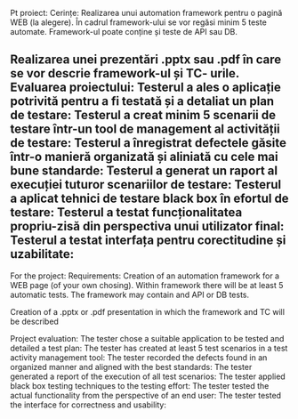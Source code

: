 Pt proiect: Cerințe:
Realizarea unui automation framework pentru o pagină WEB (la alegere). În cadrul
framework-ului se vor regăsi minim 5 teste automate. Framework-ul poate conține
și teste de API sau DB.

Realizarea unei prezentări .pptx sau .pdf în care se vor descrie framework-ul și TC-
urile.
Evaluarea proiectului:
Testerul a ales o aplicație potrivită pentru a fi testată și a detaliat un plan de testare:
Testerul a creat minim 5 scenarii de testare într-un tool de management al activității de testare:
Testerul a înregistrat defectele găsite într-o manieră organizată și aliniată cu cele mai bune
standarde:
Testerul a generat un raport al execuției tuturor scenariilor de testare:
Testerul a aplicat tehnici de testare black box în efortul de testare:
Testerul a testat funcționalitatea propriu-zisă din perspectiva unui utilizator final:
Testerul a testat interfața pentru corectitudine și uzabilitate:
-----------------
For the project: Requirements:
Creation of an automation framework for a WEB page (of your own chosing). Within
framework there will be at least 5 automatic tests. The framework may contain
and API or DB tests.

Creation of a .pptx or .pdf presentation in which the framework and TC will be described

Project evaluation:
The tester chose a suitable application to be tested and detailed a test plan:
The tester has created at least 5 test scenarios in a test activity management tool:
The tester recorded the defects found in an organized manner and aligned with the best
standards:
The tester generated a report of the execution of all test scenarios:
The tester applied black box testing techniques to the testing effort:
The tester tested the actual functionality from the perspective of an end user:
The tester tested the interface for correctness and usability:

